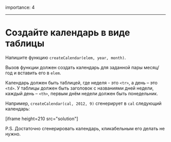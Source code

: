 importance: 4

---

# Создайте календарь в виде таблицы

Напишите функцию `createCalendar(elem, year, month)`.

Вызов функции должен создать календарь для заданной пары месяц/год и вставить его в `elem`.

Календарь должен быть таблицей, где неделя - это `<tr>`, а день – это `<td>`. У таблицы должен быть заголовок с названиями дней недели, каждый день – `<th>`, первым днём недели должен быть понедельник.

Например, `createCalendar(cal, 2012, 9)` сгенерирует в `cal` следующий календарь:

[iframe height=210 src="solution"]

P.S. Достаточно сгенерировать календарь, кликабельным его делать не нужно.
